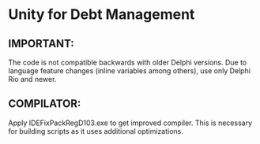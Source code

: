 Unity for Debt Management
=========================

IMPORTANT:
----------

The code is not compatible backwards with older Delphi versions. Due to language feature changes (inline variables among others), use only Delphi Rio and newer.

COMPILATOR:
-----------

Apply IDEFixPackRegD103.exe to get improved compiler. This is necessary for building scripts as it uses additional optimizations.


